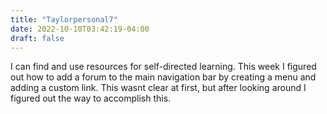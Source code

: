 ```yaml
---
title: "Taylorpersonal7"
date: 2022-10-10T03:42:19-04:00
draft: false
---
```


<html>
<body>
<p>I can find and use resources for self-directed learning. This week I figured out how to add a forum to the main navigation bar by creating a menu and adding a custom link. This wasnt clear at first, but after looking around I figured out the way to accomplish this.</p>
</body>
</html>